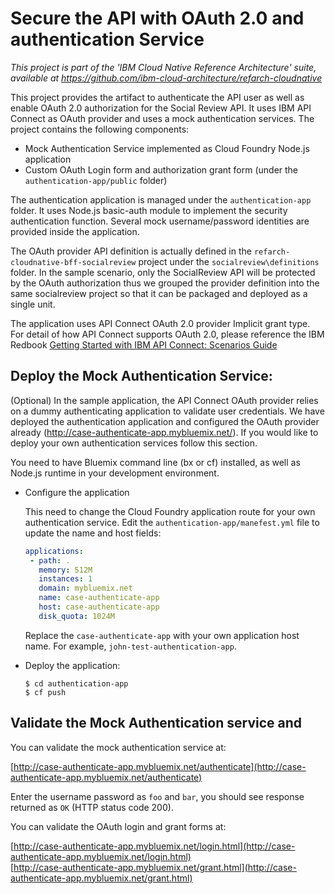 # Secure the API with OAuth 2.0 and authentication Service

*This project is part of the 'IBM Cloud Native Reference Architecture' suite, available at
https://github.com/ibm-cloud-architecture/refarch-cloudnative*

This project provides the artifact to authenticate the API user as well as enable OAuth 2.0 authorization for the Social Review API. It uses IBM API Connect as OAuth provider and uses a mock authentication services. The project contains the following components:

 - Mock Authentication Service implemented as Cloud Foundry Node.js application
 - Custom OAuth Login form and authorization grant form (under the `authentication-app/public` folder)

The authentication application is managed under the `authentication-app` folder.  It uses Node.js basic-auth module to implement the security authentication function. Several mock username/password identities are provided inside the application.


The OAuth provider API definition is actually defined in the `refarch-cloudnative-bff-socialreview` project under the `socialreview\definitions` folder. In the sample scenario, only the SocialReview API will be protected by the OAuth authorization thus we grouped the provider definition into the same socialreview project so that it can be packaged and deployed as a single unit.

The application uses API Connect OAuth 2.0 provider Implicit grant type. For detail of how API Connect supports OAuth 2.0, please reference the IBM Redbook [Getting Started with IBM API Connect: Scenarios Guide](https://www.redbooks.ibm.com/redbooks.nsf/RedpieceAbstracts/redp5350.html?Open)

## Deploy the Mock Authentication Service:

(Optional) In the sample application, the API Connect OAuth provider relies on a dummy authenticating application to validate user credentials. We have deployed the authentication application and configured the OAuth provider already (http://case-authenticate-app.mybluemix.net/). If you would like to deploy your own authentication services follow this section.

You need to have Bluemix command line (bx or cf) installed, as well as Node.js runtime in your development environment.

- Configure the application

  This need to change the Cloud Foundry application route for your own authentication service. Edit the `authentication-app/manefest.yml` file to update the name and host fields:

  ```yml
  applications:
   - path: .
     memory: 512M
     instances: 1
     domain: mybluemix.net
     name: case-authenticate-app
     host: case-authenticate-app
     disk_quota: 1024M
  ```

  Replace the `case-authenticate-app` with your own application host name. For example, `john-test-authentication-app`.

- Deploy the application:

  `$ cd authentication-app`  
  `$ cf push`   


## Validate the Mock Authentication service and

You can validate the mock authentication service at:

 [http://case-authenticate-app.mybluemix.net/authenticate](http://case-authenticate-app.mybluemix.net/authenticate)

   Enter the username password as `foo` and `bar`, you should see response returned as `OK` (HTTP status code 200).

You can validate the OAuth login and grant forms at:

  [http://case-authenticate-app.mybluemix.net/login.html](http://case-authenticate-app.mybluemix.net/login.html)  
  [http://case-authenticate-app.mybluemix.net/grant.html](http://case-authenticate-app.mybluemix.net/grant.html)  

